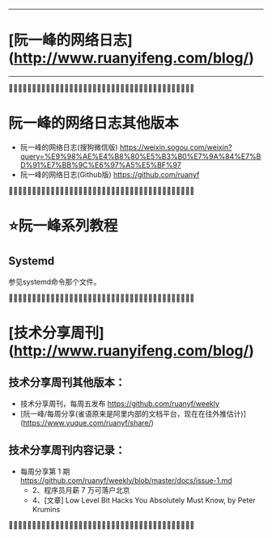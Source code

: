 
--------------------------------------------------
# [阮一峰的网络日志] (http://www.ruanyifeng.com/blog/)
--------------------------------------------------

:couple::couple::couple::couple::couple::couple::couple::couple::couple::couple::couple::couple::couple::couple::couple::couple::couple::couple::couple::couple::couple::couple::couple::couple::couple::couple::couple::couple::couple::couple::couple::couple::couple::couple::couple::couple::couple::couple::couple::couple:

# 阮一峰的网络日志其他版本

- 阮一峰的网络日志(搜狗微信版) https://weixin.sogou.com/weixin?query=%E9%98%AE%E4%B8%80%E5%B3%B0%E7%9A%84%E7%BD%91%E7%BB%9C%E6%97%A5%E5%BF%97
- 阮一峰的网络日志(Github版) https://github.com/ruanyf

:couple::couple::couple::couple::couple::couple::couple::couple::couple::couple::couple::couple::couple::couple::couple::couple::couple::couple::couple::couple::couple::couple::couple::couple::couple::couple::couple::couple::couple::couple::couple::couple::couple::couple::couple::couple::couple::couple::couple::couple:

# :star:阮一峰系列教程

## Systemd

参见systemd命令那个文件。

:couple::couple::couple::couple::couple::couple::couple::couple::couple::couple::couple::couple::couple::couple::couple::couple::couple::couple::couple::couple::couple::couple::couple::couple::couple::couple::couple::couple::couple::couple::couple::couple::couple::couple::couple::couple::couple::couple::couple::couple:

# [技术分享周刊] (http://www.ruanyifeng.com/blog/)

## 技术分享周刊其他版本：

- 技术分享周刊，每周五发布 https://github.com/ruanyf/weekly 
- [阮一峰/每周分享(雀语原来是阿里内部的文档平台，现在在往外推估计)] (https://www.yuque.com/ruanyf/share/)

## 技术分享周刊内容记录：

- 每周分享第 1 期 https://github.com/ruanyf/weekly/blob/master/docs/issue-1.md
  * 2、程序员月薪 7 万可落户北京
  * 4、[文章] Low Level Bit Hacks You Absolutely Must Know, by Peter Krumins

:couple::couple::couple::couple::couple::couple::couple::couple::couple::couple::couple::couple::couple::couple::couple::couple::couple::couple::couple::couple::couple::couple::couple::couple::couple::couple::couple::couple::couple::couple::couple::couple::couple::couple::couple::couple::couple::couple::couple::couple:

